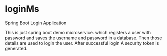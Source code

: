 # loginMs
Spring Boot Login Application


This is just spring boot demo microservice.
which registers a user with password and saves the username and password in a database.
Then those details are used to login the user.
After successful login A security token is generated.
